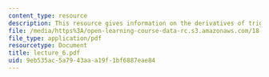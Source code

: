 ```yaml
---
content_type: resource
description: This resource gives information on the derivatives of trigonometric functions.
file: /media/https%3A/open-learning-course-data-rc.s3.amazonaws.com/18-01-single-variable-calculus-fall-2005/9eb535ac5a7943aaa19f1bf6887eae84_lecture_6.pdf
file_type: application/pdf
resourcetype: Document
title: lecture_6.pdf
uid: 9eb535ac-5a79-43aa-a19f-1bf6887eae84
---
```

